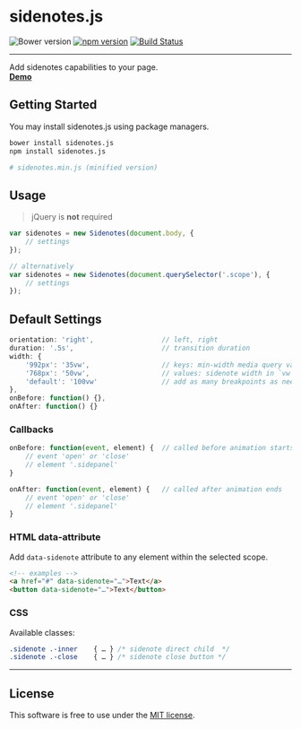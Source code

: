 # sidenotes.js
![Bower version](https://img.shields.io/bower/v/sidenotes.js.svg?style=flat)
[![npm version](https://img.shields.io/npm/v/sidenotes.js.svg?style=flat)](https://www.npmjs.com/package/sidenotes.js)
[![Build Status](https://travis-ci.org/bcorreia/sidenotes.js.svg?branch=master)](https://travis-ci.org/bcorreia/sidenotes.js)

---
Add sidenotes capabilities to your page.<br />
[**Demo**](http://bcorreia.com/projects/sidenotes.js/src/demo.html)

## Getting Started
You may install sidenotes.js using package managers.<br />
```bash
bower install sidenotes.js
npm install sidenotes.js

# sidenotes.min.js (minified version)
```

## Usage
> jQuery is **not** required

```javascript
var sidenotes = new Sidenotes(document.body, {
    // settings
});

// alternatively
var sidenotes = new Sidenotes(document.querySelector('.scope'), {
    // settings
});
```

## Default Settings
```javascript
orientation: 'right',                 // left, right
duration: '.5s',                      // transition duration
width: {
    '992px': '35vw',                  // keys: min-width media query values
    '768px': '50vw',                  // values: sidenote width in `vw or px`
    'default': '100vw'                // add as many breakpoints as needed
},
onBefore: function() {},
onAfter: function() {}
```

### Callbacks
```javascript
onBefore: function(event, element) {  // called before animation starts
    // event 'open' or 'close'
    // element '.sidepanel'
}

onAfter: function(event, element) {   // called after animation ends
    // event 'open' or 'close'
    // element '.sidepanel'
}
```

### HTML data-attribute
Add `data-sidenote` attribute to any element within the selected scope.
```html
<!-- examples -->
<a href="#" data-sidenote="…">Text</a>
<button data-sidenote="…">Text</button>
```

### CSS
Available classes:
```css
.sidenote .-inner    { … } /* sidenote direct child  */
.sidenote .-close    { … } /* sidenote close button */
```
---

## License
This software is free to use under the [MIT license](https://github.com/bcorreia/sidenotes.js/blob/master/license.md).

